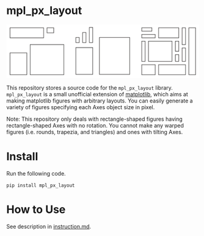 # mpl_px_layout

![0_readme](/resources/0_readme.png)

This repository stores a source code for the `mpl_px_layout` library.  `mpl_px_layout` is a small unofficial extension of [matplotlib](https://github.com/matplotlib/matplotlib), which aims at making matplotlib figures with arbitrary layouts.  You can easily generate a variety of figures specifying each Axes object size in pixel.

Note: This repository only deals with rectangle-shaped figures having rectangle-shaped Axes with no rotation.  You cannot make any warped figures (i.e. rounds, trapezia, and triangles) and ones with tilting Axes.

# Install

Run the following code.

```
pip install mpl_px_layout
```

# How to Use

See description in [instruction.md](/resources/instruction.md).